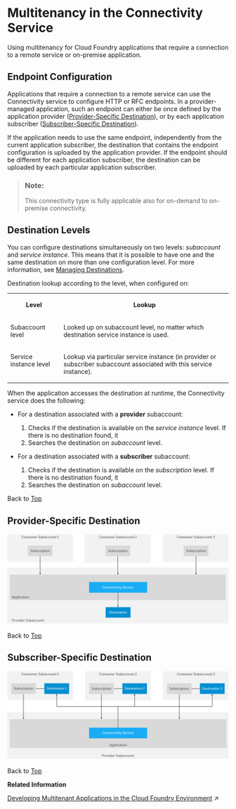 <!-- loio9c0bdd0efc8640739c9d2fa5cfe56cbd -->

# Multitenancy in the Connectivity Service 

Using multitenancy for Cloud Foundry applications that require a connection to a remote service or on-premise application.



<a name="loio9c0bdd0efc8640739c9d2fa5cfe56cbd__top"/>

## Endpoint Configuration

Applications that require a connection to a remote service can use the Connectivity service to configure HTTP or RFC endpoints. In a provider-managed application, such an endpoint can either be once defined by the application provider \([Provider-Specific Destination](multitenancy-in-the-connectivity-service-9c0bdd0.md#loio9c0bdd0efc8640739c9d2fa5cfe56cbd__provider)\), or by each application subscriber \([Subscriber-Specific Destination](multitenancy-in-the-connectivity-service-9c0bdd0.md#loio9c0bdd0efc8640739c9d2fa5cfe56cbd__consumer)\).

If the application needs to use the same endpoint, independently from the current application subscriber, the destination that contains the endpoint configuration is uploaded by the application provider. If the endpoint should be different for each application subscriber, the destination can be uploaded by each particular application subscriber.

> ### Note:  
> This connectivity type is fully applicable also for on-demand to on-premise connectivity.



<a name="loio9c0bdd0efc8640739c9d2fa5cfe56cbd__section_d35_c1b_x2b"/>

## Destination Levels

You can configure destinations simultaneously on two levels: *subaccount* and *service instance*. This means that it is possible to have one and the same destination on more than one configuration level. For more information, see [Managing Destinations](managing-destinations-84e45e0.md).

Destination lookup according to the level, when configured on:


<table>
<tr>
<th valign="top">

Level

</th>
<th valign="top">

Lookup

</th>
</tr>
<tr>
<td valign="top">

Subaccount level

</td>
<td valign="top">

Looked up on subaccount level, no matter which destination service instance is used.

</td>
</tr>
<tr>
<td valign="top">

Service instance level

</td>
<td valign="top">

Lookup via particular service instance \(in provider or subscriber subaccount associated with this service instance\).

</td>
</tr>
</table>

When the application accesses the destination at runtime, the Connectivity service does the following:

-   For a destination associated with a **provider** subaccount:
    1.  Checks if the destination is available on the *service instance* level. If there is no destination found, it
    2.  Searches the destination on *subaccount* level.


-   For a destination associated with a **subscriber** subaccount:
    1.  Checks if the destination is available on the *subscription* level. If there is no destination found, it
    2.  Searches the destination on *subaccount* level.


Back to [Top](multitenancy-in-the-connectivity-service-9c0bdd0.md#loio9c0bdd0efc8640739c9d2fa5cfe56cbd__top)



<a name="loio9c0bdd0efc8640739c9d2fa5cfe56cbd__provider"/>

## Provider-Specific Destination

![](images/CS_Multitenancy_Provider_a2f77d4.png)

Back to [Top](multitenancy-in-the-connectivity-service-9c0bdd0.md#loio9c0bdd0efc8640739c9d2fa5cfe56cbd__top)



<a name="loio9c0bdd0efc8640739c9d2fa5cfe56cbd__consumer"/>

## Subscriber-Specific Destination

![](images/CS_Multitenancy_Consumer_573fd49.png)

Back to [Top](multitenancy-in-the-connectivity-service-9c0bdd0.md#loio9c0bdd0efc8640739c9d2fa5cfe56cbd__top)

**Related Information**  


[Developing Multitenant Applications in the Cloud Foundry Environment](https://help.sap.com/viewer/65de2977205c403bbc107264b8eccf4b/Cloud/en-US/5e8a2b74e4f2442b8257c850ed912f48.html "In the Cloud Foundry environment, you can develop and run multitenant applications, and share them with multiple consumers simultaneously on SAP BTP.") :arrow_upper_right:

